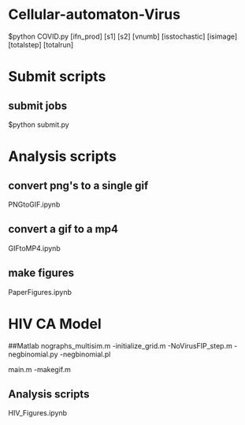 # Cellular-automaton-Virus
$python COVID.py [ifn_prod] [s1] [s2] [vnumb] [isstochastic] [isimage] [totalstep] [totalrun]  

# Submit scripts
## submit jobs
$python submit.py 

# Analysis scripts
## convert png's to a single gif
PNGtoGIF.ipynb 
## convert a gif to a mp4
GIFtoMP4.ipynb
## make figures
PaperFigures.ipynb

# HIV CA Model
##Matlab
nographs_multisim.m
  -initialize_grid.m
  -NoVirusFIP_step.m
  -negbinomial.py
  -negbinomial.pl

main.m
  -makegif.m
## Analysis scripts
HIV_Figures.ipynb
